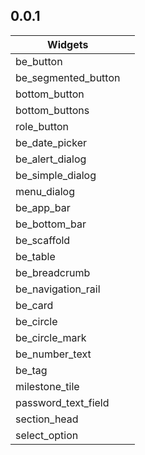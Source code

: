 ## 0.0.1

| Widgets             |      |
| ------------------- | ---- |
| be_button           |      |
| be_segmented_button |      |
| bottom_button       |      |
| bottom_buttons      |      |
| role_button         |      |
| be_date_picker      |      |
| be_alert_dialog     |      |
| be_simple_dialog    |      |
| menu_dialog         |      |
| be_app_bar          |      |
| be_bottom_bar       |      |
| be_scaffold         |      |
| be_table            |      |
| be_breadcrumb       |      |
| be_navigation_rail  |      |
| be_card             |      |
| be_circle           |      |
| be_circle_mark      |      |
| be_number_text      |      |
| be_tag              |      |
| milestone_tile      |      |
| password_text_field |      |
| section_head        |      |
| select_option       |      |

